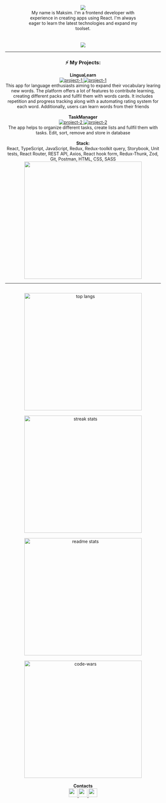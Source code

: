 <div align="center">
       <div align="center">
           <img src="https://readme-typing-svg.herokuapp.com/?font=Righteous&size=25&center=true&vCenter=true&width=380&height=70&duration=4000&lines=Hi+There!+👋" />
       </div>
       <div style="display: flex; flex-direction: column; justify-content: center; align-items: center; gap: 10px;">
           <div style="max-width: 380px; text-align: center;">
               <span>My name is Maksim. I'm a frontend developer with experience in creating apps using React. I'm always eager to learn the latest technologies and expand my toolset.</span>
           </div>
           <br/>
           <a href="https://maksim-plysheuski.github.io/portfolio/" target="_blank">
               <img src="https://img.shields.io/badge/Portfolio-FF5722?style=for-the-badge&logo=todoist&logoColor=white" target="_blank" />
           </a>
       </div>
       <hr />
       <div>
           <h3 align="center">⚡ My Projects:</h3>
                   <span><b>LinguaLearn</b></span>
                   <br/>
                   <a href="https://github.com/maksim-plysheuski/lingualearn" target="_blank">
                       <img src="https://img.shields.io/badge/Code_</>-blue" alt="project-1">
                   </a>
                    <a href="https://maksim-plysheuski.github.io/lingualearn" target="_blank">
                       <img src="https://img.shields.io/badge/Open UI-darkgreen" alt="project-1">
                   </a>
                    <br/>
                   <span>This app for language enthusiasts aiming to expand their vocabulary learing new words.
                     The platform offers a lot of features to contribute learning, creating different packs and fullfil them with words cards. It includes repetition and progress tracking along with a automating rating system for each word. Additionally, users can learn words from their friends</span>
                   <br/>
                   <br/>
                   <span><b>TaskManager</b></span>
                   <br/>
                    <a href="https://github.com/maksim-plysheuski/tasks-manager" target="_blank">
                       <img src="https://img.shields.io/badge/Code_</>-blue" alt="project-2">
                   </a>
                   <a href="https://maksim-plysheuski.github.io/tasks-manager" target="_blank">
                       <img src="https://img.shields.io/badge/Open UI-darkgreen" alt="project-2">
                   </a> 
                   <br/>
                   <span>The app helps to organize different tasks, create lists and fullfil them with tasks. Edit, sort, remove and store in database</span>
                   <br/>    
       </div>
       <br />
        <span><b>Stack:</b></span>
        <br/>
        <span>React, TypeScript, JavaScript, Redux, Redux-toolkit query, Storybook, Unit tests, React Router, REST API, Axios, React hook form, Redux-Thunk, Zod, Git, Postman, HTML, CSS, SASS</span>
       <div align="center">
           <img style="width: 380px" src="https://skillicons.dev/icons?i=javascript,typescript,react,redux,html,css,sass,git" /><br />
       </div>
       <hr />
       <br />
       <div style="display: flex; flex-direction: column; justify-content: center; align-items: center">
           <img width="380" align="center" src="https://github-readme-stats-salesp07.vercel.app/api/top-langs/?username=maksim-plysheuski&hide=HTML&langs_count=8&layout=compact&theme=react&border_radius=10&size_weight=0.5&count_weight=0.5&exclude_repo=github-readme-stats" alt="top langs" />
           <br/>
           <img width="380" src="https://github-readme-streak-stats-salesp07.vercel.app/?user=maksim-plysheuski&count_private=true&theme=react&border_radius=10" alt="streak stats" />
           <br/>
           <img width="380" src="https://github-readme-stats-salesp07.vercel.app/api?username=maksim-plysheuski&count_private=true&show_icons=true&theme=react&rank_icon=github&border_radius=10" alt="readme stats" />
           <br/>
           <a href="https://www.codewars.com/users/maksim-plysheuski" target="_blank">
               <img width="380" src="https://www.codewars.com/users/maksim-plysheuski/badges/large" alt="code-wars">
           </a>
       </div>
       <br />
       <div style="display: flex; flex-direction: column; align-items: center">
           <span><b>Contacts</b></span>
           <div>
               <a href="https://t.me/plysheuski" target="_blank">
                   <img style="height: 28px" src="https://img.shields.io/badge/-Telegram-red?color=blue&logo=telegram&logoColor=white" target="_blank" />
               </a>
               <a href="mailto:plysheuski.maksim@gmail.com">
                   <img style="height: 28px" src="https://img.shields.io/badge/Gmail-333333?style=for-the-badge&logo=gmail&logoColor=red" />
               </a>
               <a href="https://www.linkedin.com/in/maksim-plysheuski/" target="_blank">
                   <img style="height: 28px" src="https://img.shields.io/badge/LinkedIn-0077B5?style=for-the-badge&logo=linkedin&logoColor=white" target="_blank" />
               </a>
           </div>
       </div>
   </div>
